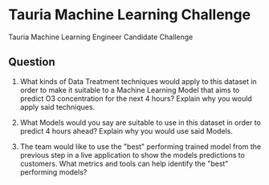 # Tauria Machine Learning Challenge

Tauria Machine Learning Engineer Candidate Challenge

## Question

1. What kinds of Data Treatment techniques would apply to this dataset in order to make it suitable to a Machine Learning Model that aims to predict O3 concentration for the next 4 hours? Explain why you would apply said techniques.

2. What Models would you say are suitable to use in this dataset in order to predict 4 hours ahead? Explain why you would use said Models.

3. The team would like to use the "best" performing trained model from the previous step in a live application to show the models predictions to customers. What metrics and tools can help identify the "best" performing models?
